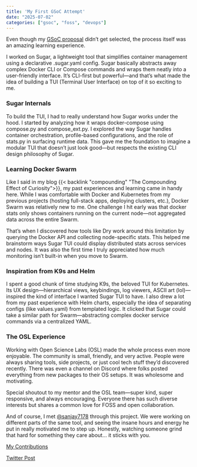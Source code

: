 ```yaml
---
title: 'My First GSoC Attempt'
date: "2025-07-02"
categories: ["gsoc", "foss", "devops"]
---
```


Even though my [GSoC proposal](https://github.com/frhanjav/gsoc-proposal/blob/main/TUI%20for%20Sugar%20-%20OSL%20GSoC%20Proposal.pdf) didn’t get selected, the process itself was an amazing learning experience.

I worked on Sugar, a lightweight tool that simplifies container management using a declarative .sugar.yaml config. Sugar basically abstracts away complex Docker CLI or Compose commands and wraps them neatly into a user-friendly interface. It’s CLI-first but powerful—and that’s what made the idea of building a TUI (Terminal User Interface) on top of it so exciting to me.

### Sugar Internals

To build the TUI, I had to really understand how Sugar works under the hood. I started by analyzing how it wraps docker-compose using compose.py and compose_ext.py. I explored the way Sugar handles container orchestration, profile-based configurations, and the role of stats.py in surfacing runtime data. This gave me the foundation to imagine a modular TUI that doesn’t just look good—but respects the existing CLI design philosophy of Sugar.


### Learning Docker Swarm

Like I said in my blog {{< backlink "compounding" "The Compounding Effect of Curiosity">}}, my past experiences and learning came in handy here. While I was comfortable with Docker and Kubernetes from my previous projects (hosting full-stack apps, deploying clusters, etc.), Docker Swarm was relatively new to me. One challenge I hit early was that docker stats only shows containers running on the current node—not aggregated data across the entire Swarm.

That’s when I discovered how tools like Dry work around this limitation by querying the Docker API and collecting node-specific stats. This helped me brainstorm ways Sugar TUI could display distributed stats across services and nodes. It was also the first time I truly appreciated how much monitoring isn’t built-in when you move to Swarm.

### Inspiration from K9s and Helm

I spent a good chunk of time studying K9s, the beloved TUI for Kubernetes. Its UX design—hierarchical views, keybindings, log viewers, ASCII art (lol)—inspired the kind of interface I wanted Sugar TUI to have. I also drew a lot from my past experience with Helm charts, especially the idea of separating configs (like values.yaml) from templated logic. It clicked that Sugar could take a similar path for Swarm—abstracting complex docker service commands via a centralized YAML.

### The OSL Experience

Working with Open Science Labs (OSL) made the whole process even more enjoyable. The community is small, friendly, and very active. People were always sharing tools, side projects, or just cool tech stuff they’d discovered recently. There was even a channel on Discord where folks posted everything from new packages to their OS setups. It was wholesome and motivating.

Special shoutout to my mentor and the OSL team—super kind, super responsive, and always encouraging. Everyone there has such diverse interests but shares a common love for FOSS and open collaboration.

And of course, I met [@sanjay7178](https://x.com/sanjay7178) through this project. We were working on different parts of the same tool, and seeing the insane hours and energy he put in really motivated me to step up. Honestly, watching someone grind that hard for something they care about… it sticks with you.

[My Contributions](https://github.com/osl-incubator/sugar/issues?q=is%3Apr+author%3Afrhanjav)

[Twitter Post](https://x.com/oogatwt/status/1947392859818385580)
